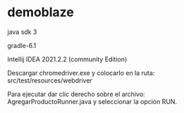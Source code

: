# demoblaze

java sdk 3

gradle-6.1

Intellij IDEA 2021.2.2 (community Edition)

Descargar chromedriver.exe y colocarlo en la ruta: src/test/resources/webdriver

Para ejecutar dar clic derecho sobre el archivo: AgregarProductoRunner.java y seleccionar la opción RUN.


